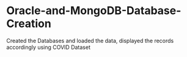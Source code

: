 # Oracle-and-MongoDB-Database-Creation
Created the Databases and loaded the data, displayed the records accordingly using COVID Dataset
